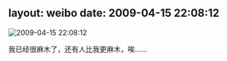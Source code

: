 layout: weibo
date: 2009-04-15 22:08:12
---
<meta name="referrer" content="no-referrer" />

<img src="/images/favicon.ico" style="float: left;"/>2009-04-15 22:08:12

我已经很麻木了，还有人比我更麻木，唉……

